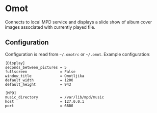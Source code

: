 Omot
====

Connects to local MPD service and displays a slide show of album cover images
associated with currently played file.

Configuration
-------------

Configuration is read from `~/.omotrc` or `~/.omot`. Example configuration:

    [Display]
    seconds_between_pictures = 5
    fullscreen               = False
    window_title             = Omotljika
    default_width            = 1200
    default_height           = 943

    [MPD]
    music_directory          = /var/lib/mpd/music
    host                     = 127.0.0.1
    port                     = 6600
